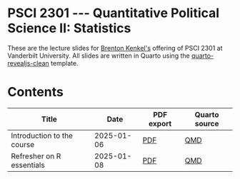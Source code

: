 # PSCI 2301 --- Quantitative Political Science II: Statistics

These are the lecture slides for [Brenton Kenkel's](https://bkenkel.com) offering of PSCI 2301 at Vanderbilt University.
All slides are written in Quarto using the [quarto-revealjs-clean](https://github.com/grantmcdermott/quarto-revealjs-clean) template.

# Contents

| Title                      | Date       | PDF export                                        | Quarto source                                     |
|----------------------------|------------|---------------------------------------------------|---------------------------------------------------|
| Introduction to the course | 2025-01-06 | [PDF](/01_01_course_intro/01_01_course_intro.pdf) | [QMD](/01_01_course_intro/01_01_course_intro.qmd) |
| Refresher on R essentials  | 2025-01-08 | [PDF](/01_02_r_refresher/01_02_r_refresher.pdf)   | [QMD](/01_02_r_refresher/01_02_r_refresher.qmd)   |
